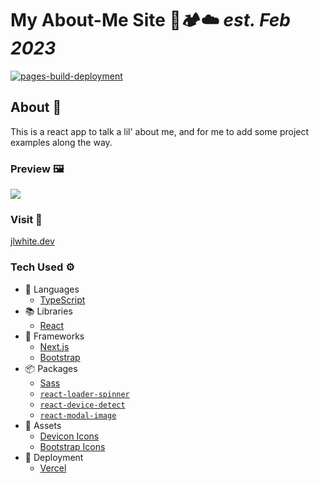 # My About-Me Site 🌲🏕️☁️ _est. Feb 2023_
[![pages-build-deployment](https://github.com/mrsjlwhite/jlwhite-dev/actions/workflows/pages/pages-build-deployment/badge.svg)](https://github.com/mrsjlwhite/jlwhite-dev/actions/workflows/pages/pages-build-deployment)

## About 🍵
This is a react app to talk a lil' about me, and for me to add some project examples along the way.

### Preview 🖼️
<image src='./public/imgs/siteSample.png'>

### Visit 📍
<a href="https://www.jlwhite.dev" target="_blank">jlwhite.dev</a>

### Tech Used ⚙️
- 💬 Languages
  - [TypeScript](https://www.typescriptlang.org/docs/)
- 📚 Libraries
  - [React](https://react.dev/)
- 🧰 Frameworks
  - [Next.js](https://nextjs.org/)
  - [Bootstrap](https://getbootstrap.com/docs/5.3/getting-started/introduction/)
- 📦 Packages
  -  [Sass](https://sass-lang.com/documentation/)
  - [`react-loader-spinner`](https://mhnpd.github.io/react-loader-spinner/)
  - [`react-device-detect`](https://www.npmjs.com/package/react-device-detect)
  - [`react-modal-image`](https://www.npmjs.com/package/react-modal-image)
- 🍱 Assets
  - [Devicon Icons](https://devicon.dev/)
  - [Bootstrap Icons](https://icons.getbootstrap.com/)
- 🚀 Deployment
  - [Vercel](https://vercel.com/docs)